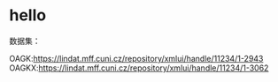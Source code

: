 # hello

数据集：

OAGK:https://lindat.mff.cuni.cz/repository/xmlui/handle/11234/1-2943
OAGKX:https://lindat.mff.cuni.cz/repository/xmlui/handle/11234/1-3062

